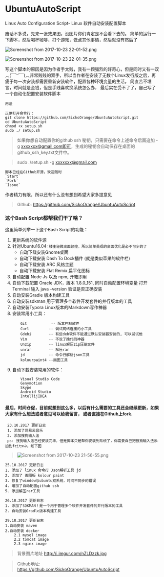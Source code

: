 # UbuntuAutoScript
Linux Auto Configuration Script- Linux 软件自动安装配置脚本


废话不多说，先来一张效果图，没图片你们肯定是不会看下去的。
简单的运行一下脚本，然后喝杯咖啡，打个游戏，做点其他事情，然后就没有然后了


![Screenshot from 2017-10-23 22-01-52.png](http://upload-images.jianshu.io/upload_images/3127217-5aba480a92e0229e.png?imageMogr2/auto-orient/strip%7CimageView2/2/w/1240)


![Screenshot from 2017-10-23 22-01-35.png](http://upload-images.jianshu.io/upload_images/3127217-259258316bcc280f.png?imageMogr2/auto-orient/strip%7CimageView2/2/w/1240)


写这个脚本的原因是因为作者手太贱，我有一颗强烈的好奇心，但是同时又有一双︿(￣︶￣)︿非常贱贱的双手，所以当作者在安装了无数个Linux发行版之后，再疲于每一次安装都需要重新安装软件，配置各种环境变量的生活，
简直苦不堪言，时间就是金钱，但是手贱喜欢换系统怎么办，
最后实在受不了了，自己写了一个自动化配置安装软件脚本


`用法`
```
正确打开命令行：
git clone https://github.com/SickoOrange/UbuntuAutoScript.git
cd UbuntuAutoScript
chmod +x setup.sh
sudo ./ setup.sh
```
> 如果你想自动配置你的github ssh 秘钥，只需要在命令上述命令后面追加 -g xxxxxxx@gmail.com即可，生成的秘钥会自动保存在桌面的github_ssh_key.txt文件中。

> sudo ./setup.sh -g xxxxxxx@gmail.com


    脚本已经在Github开源，欢迎随时
    `Start`
    `Fork`
    `Issue`
作者精力有限，所以还有什么没有想到希望大家多提意见

> Github:
> https://github.com/SickoOrange/UbuntuAutoScript



### 这个Bash Script都帮我们干了啥？

这里简单列举一下这个Bash Script的功能：

1. 更新系统的软件源
2. 针对Ubuntu16.04:
`楼主轻微桌面颜控，所以简单美观的桌面优化是必不可少的了`
   - 自动下载安装Gnome桌面
   - 自动下载安装 Dash To Dock插件 (就是类似苹果的软件栏)
   - 自动下载安装 ARC 风格主题
   - 自动下载安装 Flat Remix 扁平化图标
3. 自动配置 Node Js 以及 npm, 开箱即用
4. 自动下载配置 Oracle JDK，版本  1.8.0_151, 同时自动配置环境变量
       打开Terminal
       输入 java -version 验证是否正确安装
5. 自动安装Gradle 版本构建工具
6. 自动安装sdkman 用于管理多个软件开发套件的并行版本的工具
7. 自动安装Typora Linux版本的Markdown写作神器 
8. 安装常用小工具：
```
       Git           -- 版本控制软件
       Curl         -- 调试网络连接的小工具
       Gdebi        -- 有些deb软件不能通过默认安装器安装的, 可以试试他
       Vim          -- 不说了撸代码神器
       Unzip        -- linux解压zip压缩文件
       unrar        -- 解压rar
       jd           -- 命令行解析json工具
       kolourpaint4 --画图工具 
```
9. 自动下载安装常用的软件：
```
       Visual Studio Code
       Genymotion
       Skype
       Android Studio
       IntellijIDEA
 ```


#### 最后，时间仓促，目前就想到这么多，以后有什么需要的工具还会继续更新，如果大家有什么想法或者意见可以给我留言， 或者直接在Github上fork.

```
 23.10.2017 更新日志
 1. 添加了网易云音乐
 2. 添加搜狗输入法
 ps: 搜狗输入法已经安装完毕，但是脚本只是帮你安装到系统了，你需要自己把搜狗输入法添加到fcitx中，如下图
```
> ![Screenshot from 2017-10-23 21-56-55.png](http://upload-images.jianshu.io/upload_images/3127217-3430d3da55a7fdfb.png?imageMogr2/auto-orient/strip%7CimageView2/2/w/1240)

```
25.10.2017 更新日志
1. 添加了 linux 命令行 Json解析工具 jd
2. 添加了 画图板 kolour paint
3. 修复了window与ubuntu双系统，时间不同步的错误
4. 增加了自动配置github ssh
5. 添加解压rar工具
```

```
26.10.2017 更新日志
1. 添加了SDKMAN！是一个用于管理多个软件开发套件的并行版本的工具
2. 自动安装Gradle版本构建工具
```

```
29.10.2017 更新日志
1.自动安装 maven
2.自动安装 docker
    2.1 mysql image
    2.2 tomcat image
    2.3 nginx image
```


> 背景图片地址
> http://i.imgur.com/nZLDzzk.jpg

> Github地址:  
> https://github.com/SickoOrange/UbuntuAutoScript